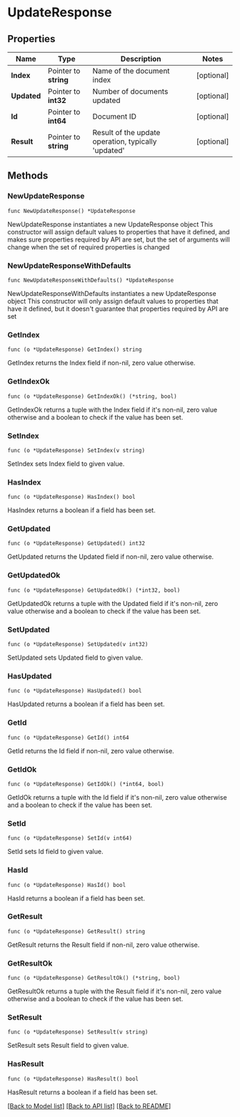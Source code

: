 # UpdateResponse

## Properties

Name | Type | Description | Notes
------------ | ------------- | ------------- | -------------
**Index** | Pointer to **string** | Name of the document index | [optional] 
**Updated** | Pointer to **int32** | Number of documents updated | [optional] 
**Id** | Pointer to **int64** | Document ID | [optional] 
**Result** | Pointer to **string** | Result of the update operation, typically &#39;updated&#39; | [optional] 

## Methods

### NewUpdateResponse

`func NewUpdateResponse() *UpdateResponse`

NewUpdateResponse instantiates a new UpdateResponse object
This constructor will assign default values to properties that have it defined,
and makes sure properties required by API are set, but the set of arguments
will change when the set of required properties is changed

### NewUpdateResponseWithDefaults

`func NewUpdateResponseWithDefaults() *UpdateResponse`

NewUpdateResponseWithDefaults instantiates a new UpdateResponse object
This constructor will only assign default values to properties that have it defined,
but it doesn't guarantee that properties required by API are set

### GetIndex

`func (o *UpdateResponse) GetIndex() string`

GetIndex returns the Index field if non-nil, zero value otherwise.

### GetIndexOk

`func (o *UpdateResponse) GetIndexOk() (*string, bool)`

GetIndexOk returns a tuple with the Index field if it's non-nil, zero value otherwise
and a boolean to check if the value has been set.

### SetIndex

`func (o *UpdateResponse) SetIndex(v string)`

SetIndex sets Index field to given value.

### HasIndex

`func (o *UpdateResponse) HasIndex() bool`

HasIndex returns a boolean if a field has been set.

### GetUpdated

`func (o *UpdateResponse) GetUpdated() int32`

GetUpdated returns the Updated field if non-nil, zero value otherwise.

### GetUpdatedOk

`func (o *UpdateResponse) GetUpdatedOk() (*int32, bool)`

GetUpdatedOk returns a tuple with the Updated field if it's non-nil, zero value otherwise
and a boolean to check if the value has been set.

### SetUpdated

`func (o *UpdateResponse) SetUpdated(v int32)`

SetUpdated sets Updated field to given value.

### HasUpdated

`func (o *UpdateResponse) HasUpdated() bool`

HasUpdated returns a boolean if a field has been set.

### GetId

`func (o *UpdateResponse) GetId() int64`

GetId returns the Id field if non-nil, zero value otherwise.

### GetIdOk

`func (o *UpdateResponse) GetIdOk() (*int64, bool)`

GetIdOk returns a tuple with the Id field if it's non-nil, zero value otherwise
and a boolean to check if the value has been set.

### SetId

`func (o *UpdateResponse) SetId(v int64)`

SetId sets Id field to given value.

### HasId

`func (o *UpdateResponse) HasId() bool`

HasId returns a boolean if a field has been set.

### GetResult

`func (o *UpdateResponse) GetResult() string`

GetResult returns the Result field if non-nil, zero value otherwise.

### GetResultOk

`func (o *UpdateResponse) GetResultOk() (*string, bool)`

GetResultOk returns a tuple with the Result field if it's non-nil, zero value otherwise
and a boolean to check if the value has been set.

### SetResult

`func (o *UpdateResponse) SetResult(v string)`

SetResult sets Result field to given value.

### HasResult

`func (o *UpdateResponse) HasResult() bool`

HasResult returns a boolean if a field has been set.


[[Back to Model list]](../README.md#documentation-for-models) [[Back to API list]](../README.md#documentation-for-api-endpoints) [[Back to README]](../README.md)


